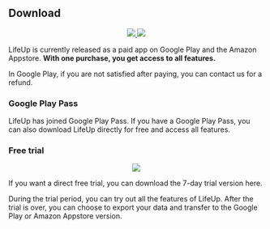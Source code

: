 ## Download

<p align="center">
  <a href="https://play.google.com/store/apps/details?id=net.sarasarasa.lifeup">
    <img src="https://img.shields.io/static/v1?labelColor=56595b&color=97db99&logo=google-play&logoColor=ffffff&label=google play&style=for-the-badge&message=get"/>
  </a>

  <a href="https://www.amazon.com/dp/B0B22DYCYX">
    <img src="https://img.shields.io/static/v1?labelColor=56595b&color=f9de81&logo=amazon&logoColor=ffffff&label=amazon appstore&style=for-the-badge&message=get"/>
  </a>
</p>

LifeUp is currently released as a paid app on Google Play and the Amazon Appstore.
**With one purchase, you get access to all features.**

In Google Play, if you are not satisfied after paying, you can contact us for a refund.

### Google Play Pass

LifeUp has joined Google Play Pass. If you have a Google Play Pass, you can also download LifeUp
directly for free and access all features.

### Free trial

<p align="center">
  <a href="https://github.com/Ayagikei/LifeUp/releases">
    <img src="https://img.shields.io/static/v1?labelColor=56595b&color=a6c6ff&logo=github&logoColor=ffffff&label=free trial&style=for-the-badge&message=7 days"/>
  </a>

If you want a direct free trial, you can download the 7-day trial version here.

During the trial period, you can try out all the features of LifeUp. After the trial is over, you
can choose to export your data and transfer to the Google Play or Amazon Appstore version.